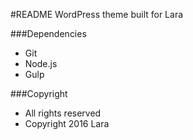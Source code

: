#README
WordPress theme built for Lara

###Dependencies
- Git
- Node.js
- Gulp

###Copyright
- All rights reserved
- Copyright 2016 Lara
